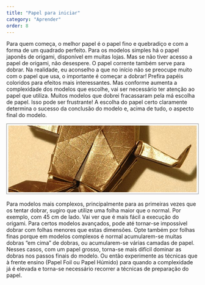 ```yaml
---
title: "Papel para iniciar"
category: "Aprender"
order: 8
---
```


Para quem começa, o melhor papel é o papel fino e quebradiço e com a forma de um quadrado perfeito. Para os modelos simples há o papel japonês de origami, disponível em muitas lojas. Mas se não tiver acesso a papel de origami, não desespere. O papel corrente também serve para dobrar. Na realidade, eu aconselho a que no início não se preocupe muito com o papel que usa, o importante é começar a dobrar! Prefira papéis coloridos para efeitos mais interessantes. Mas conforme aumenta a complexidade dos modelos que escolhe, vai ser necessário ter atenção ao papel que utiliza. Muitos modelos que dobrei fracassaram pela má escolha de papel. Isso pode ser frustrante! A escolha do papel certo claramente determina o sucesso da conclusão do modelo e, acima de tudo, o aspecto final do modelo.

![sapo](../images/img_32.jpg)

Para modelos mais complexos, principalmente para as primeiras vezes que os tentar dobrar, sugiro que utilize uma folha maior que o normal. Por exemplo, com 45 cm de lado. Vai ver que é mais fácil a execução do origami. Para certos modelos avançados, pode até tornar-se impossível dobrar com folhas menores que estas dimensões. Opte também por folhas finas porque em modelos complexos é normal acumularem-se muitas dobras “em cima” de dobras, ou acumularem-se várias camadas de papel. Nesses casos, com um papel grosso, torna-se mais difícil dominar as dobras nos passos finais do modelo. Ou então experimente as técnicas que à frente ensino (Papel Foil ou Papel Húmido) para quando a complexidade já é elevada e torna-se necessário recorrer a técnicas de preparação do papel.
